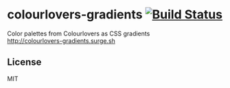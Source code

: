 # colourlovers-gradients [![Build Status](https://travis-ci.org/hendriklammers/colourlovers-gradients.svg?branch=master)](https://travis-ci.org/hendriklammers/colourlovers-gradients)

Color palettes from Colourlovers as CSS gradients  
<http://colourlovers-gradients.surge.sh>

## License

MIT

